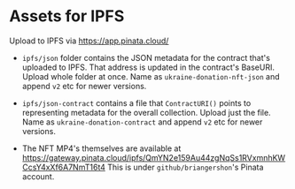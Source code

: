 # Assets for IPFS

Upload to IPFS via <https://app.pinata.cloud/>

- `ipfs/json` folder contains the JSON metadata for the contract that's uploaded to IPFS. That address is updated in the contract's BaseURI. Upload whole folder at once. Name as `ukraine-donation-nft-json` and append `v2` etc for newer versions.

- `ipfs/json-contract` contains a file that `ContractURI()` points to representing metadata for the overall collection. Upload just the file. Name as `ukraine-donation-contract` and append `v2` etc for newer versions.

- The NFT MP4's themselves are available at https://gateway.pinata.cloud/ipfs/QmYN2e159Au44zgNqSs1RVxmnhKWCcsY4xXf6A7NmT16t4 This is under `github/briangershon`'s Pinata account.
